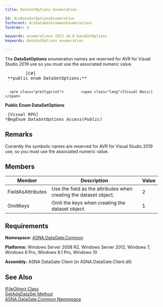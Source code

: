 ```yaml
---
title: DataSetOptions Enumeration

Id: dcsDataSetOptionsEnumeration
TocParent: dcsDataGateCommonEnumerations
TocOrder: 6

keywords: enumerations [DCS 16.0 DataSetOptions
keywords: DataSetOptions enumeration

---
```


The <span> **DataSetOptions** </span> enumeration names are reserved for AVR for Visual Studio 2019 use so you must use the associated numeric value. 
<pre class="prettyprint">        <span class="lang">[C#]</span>
 **public enum DataSetOptions;** 
      </pre>
      <pre class="prettyprint">        <span class="lang">[Visual Basic] </span>
 **Public Enum DataSetOptions** 
      </pre>
      <pre class="prettyprint">
        <span class="lang">[Visual RPG]</span>
 **BegEnum DataSetOptions Access(*Public)** 
      </pre>

## Remarks

Currently the symbolic names are reserved for AVR for Visual Studio 2019 use, so you must use the associated numeric value.
## Members



| Member | Description | Value |
| ---- | ---- | ---- |
| FieldAsAttributes | Use the field as the attributes when creating the dataset object. | 2 |
| OmitKeys | Omit the keys when creating the dataset object. | 1 |



## Requirements

**Namespace:** [ASNA.DataGate.Common](datagate-common-namespace.html) 

**Platforms:** Windows Server 2008 R2, Windows Server 2012, Windows 7, Windows 8 Pro, Windows 8.1 Pro, Windows 10

**Assembly:** ASNA DataGate Client (in ASNA.DataGate.Client.dll)
## See Also


[IFileObject Class](ifile-object-class.html)
      <br />
[GetAdgDataSet Method](ifile-object-class-get-adg-dataset-method.html)
      <br />
[ASNA.DataGate.Common Namespace](datagate-common-namespace.html)

